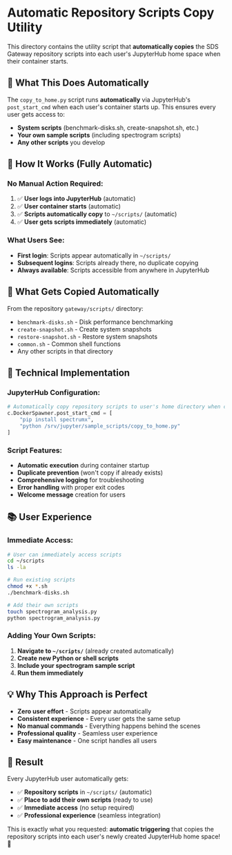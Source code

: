# Automatic Repository Scripts Copy Utility

This directory contains the utility script that **automatically copies** the SDS Gateway repository scripts into each user's JupyterHub home space when their container starts.

## 🎯 **What This Does Automatically**

The `copy_to_home.py` script runs **automatically** via JupyterHub's `post_start_cmd` when each user's container starts up. This ensures every user gets access to:

- **System scripts** (benchmark-disks.sh, create-snapshot.sh, etc.)
- **Your own sample scripts** (including spectrogram scripts)
- **Any other scripts** you develop

## 🚀 **How It Works (Fully Automatic)**

### **No Manual Action Required:**

1. ✅ **User logs into JupyterHub** (automatic)
2. ✅ **User container starts** (automatic)
3. ✅ **Scripts automatically copy** to `~/scripts/` (automatic)
4. ✅ **User gets scripts immediately** (automatic)

### **What Users See:**

- **First login**: Scripts appear automatically in `~/scripts/`
- **Subsequent logins**: Scripts already there, no duplicate copying
- **Always available**: Scripts accessible from anywhere in JupyterHub

## 📁 **What Gets Copied Automatically**

From the repository `gateway/scripts/` directory:

- `benchmark-disks.sh` - Disk performance benchmarking
- `create-snapshot.sh` - Create system snapshots
- `restore-snapshot.sh` - Restore system snapshots
- `common.sh` - Common shell functions
- Any other scripts in that directory

## 🔧 **Technical Implementation**

### **JupyterHub Configuration:**

```python
# Automatically copy repository scripts to user's home directory when container starts
c.DockerSpawner.post_start_cmd = [
    "pip install spectrumx",
    "python /srv/jupyter/sample_scripts/copy_to_home.py"
]
```

### **Script Features:**

- **Automatic execution** during container startup
- **Duplicate prevention** (won't copy if already exists)
- **Comprehensive logging** for troubleshooting
- **Error handling** with proper exit codes
- **Welcome message** creation for users

## 📚 **User Experience**

### **Immediate Access:**

```bash
# User can immediately access scripts
cd ~/scripts
ls -la

# Run existing scripts
chmod +x *.sh
./benchmark-disks.sh

# Add their own scripts
touch spectrogram_analysis.py
python spectrogram_analysis.py
```

### **Adding Your Own Scripts:**

1. **Navigate to `~/scripts/`** (already created automatically)
2. **Create new Python or shell scripts**
3. **Include your spectrogram sample script**
4. **Run them immediately**

## 💡 **Why This Approach is Perfect**

- **Zero user effort** - Scripts appear automatically
- **Consistent experience** - Every user gets the same setup
- **No manual commands** - Everything happens behind the scenes
- **Professional quality** - Seamless user experience
- **Easy maintenance** - One script handles all users

## 🎉 **Result**

Every JupyterHub user automatically gets:

- ✅ **Repository scripts** in `~/scripts/` (automatic)
- ✅ **Place to add their own scripts** (ready to use)
- ✅ **Immediate access** (no setup required)
- ✅ **Professional experience** (seamless integration)

This is exactly what you requested: **automatic triggering** that copies the repository scripts into each user's newly created JupyterHub home space! 🚀
